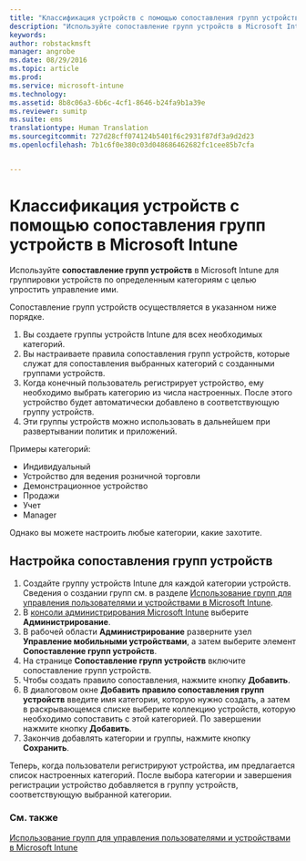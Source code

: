 ```yaml
---
title: "Классификация устройств с помощью сопоставления групп устройств | Microsoft Intune"
description: "Используйте сопоставление групп устройств в Microsoft Intune, чтобы группировать устройства по определенным категориям для упрощения управления этими устройствами."
keywords: 
author: robstackmsft
manager: angrobe
ms.date: 08/29/2016
ms.topic: article
ms.prod: 
ms.service: microsoft-intune
ms.technology: 
ms.assetid: 8b8c06a3-6b6c-4cf1-8646-b24fa9b1a39e
ms.reviewer: sumitp
ms.suite: ems
translationtype: Human Translation
ms.sourcegitcommit: 727d28cff074124b5401f6c2931f87df3a9d2d23
ms.openlocfilehash: 7b1c6f0e380c03d048686462682fc1cee85b7cfa


---
```


# Классификация устройств с помощью сопоставления групп устройств в Microsoft Intune
Используйте **сопоставление групп устройств** в Microsoft Intune для группировки устройств по определенным категориям с целью упростить управление ими. 

Сопоставление групп устройств осуществляется в указанном ниже порядке.
1. Вы создаете группы устройств Intune для всех необходимых категорий.
2. Вы настраиваете правила сопоставления групп устройств, которые служат для сопоставления выбранных категорий с созданными группами устройств.
3. Когда конечный пользователь регистрирует устройство, ему необходимо выбрать категорию из числа настроенных. После этого устройство будет автоматически добавлено в соответствующую группу устройств.
4. Эти группы устройств можно использовать в дальнейшем при развертывании политик и приложений.

Примеры категорий:
* Индивидуальный
* Устройство для ведения розничной торговли
* Демонстрационное устройство
* Продажи
* Учет
* Manager

Однако вы можете настроить любые категории, какие захотите.

## Настройка сопоставления групп устройств
1. Создайте группу устройств Intune для каждой категории устройств. Сведения о создании групп см. в разделе [Использование групп для управления пользователями и устройствами в Microsoft Intune](use-groups-to-manage-users-and-devices-with-microsoft-intune.md).
2. В [консоли администрирования Microsoft Intune](https://manage.microsoft.com) выберите **Администрирование**.
3. В рабочей области **Администрирование** разверните узел **Управление мобильными устройствами**, а затем выберите элемент **Сопоставление групп устройств**.
4. На странице **Сопоставление групп устройств** включите сопоставление групп устройств.
5. Чтобы создать правило сопоставления, нажмите кнопку **Добавить**.
6. В диалоговом окне **Добавить правило сопоставления групп устройств** введите имя категории, которую нужно создать, а затем в раскрывающемся списке выберите коллекцию устройств, которую необходимо сопоставить с этой категорией. По завершении нажмите кнопку **Добавить**.
7. Закончив добавлять категории и группы, нажмите кнопку **Сохранить**.

Теперь, когда пользователи регистрируют устройства, им предлагается список настроенных категорий. После выбора категории и завершения регистрации устройство добавляется в группу устройств, соответствующую выбранной категории.

### См. также
[Использование групп для управления пользователями и устройствами в Microsoft Intune](use-groups-to-manage-users-and-devices-with-microsoft-intune.md)


<!--HONumber=Aug16_HO5-->


